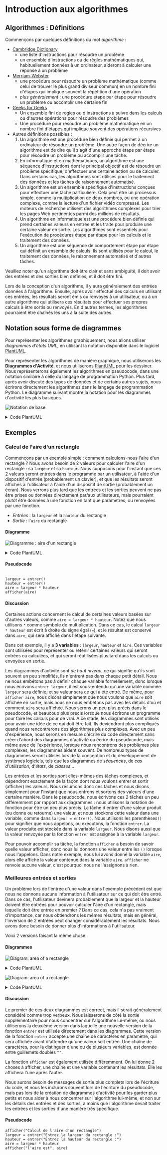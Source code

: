 # Introduction aux algorithmes

## Algorithmes : Définitions

Commençons par quelques définitions du mot *algorithme* :

- [Cambridge Dictionary](https://dictionary.cambridge.org/dictionary/english/algorithm)
    - une liste d'instructions pour résoudre un problème
    - un ensemble d'instructions ou de règles mathématiques qui, habituellement
      données à un ordinateur, aideront à calculer une réponse à un
      problème
- [Merriam-Webster](https://www.merriam-webster.com/dictionary/algorithm)
    - une procédure pour résoudre un problème mathématique (comme celui de
      trouver le plus grand diviseur commun) en un nombre fini d'étapes qui
      implique souvent la répétition d'une opération
    - *plus généralement* : une procédure étape par étape pour résoudre un
      problème ou accomplir une certaine fin
- [Geeks for Geeks](https://www.geeksforgeeks.org/introduction-to-algorithms/)
    - Un ensemble fini de règles ou d'instructions à suivre dans les calculs
      ou d'autres opérations pour résoudre des problèmes
    - Une procédure pour résoudre un problème mathématique en un nombre fini
      d'étapes qui implique souvent des opérations récursives
- Autres définitions possibles :
    1. Un algorithme est une procédure bien définie qui permet à un ordinateur
       de résoudre un problème. Une autre façon de décrire un algorithme est de
       dire qu'il s'agit d'une approche étape par étape pour résoudre un
       problème ou accomplir une tâche.
    2. En informatique et en mathématiques, un algorithme est une séquence
       d'instructions dont le principal objectif est de résoudre un problème
       spécifique, d'effectuer une certaine action ou de calculer. Dans certains
       cas, les algorithmes sont utilisés pour le traitement des données et les
       tâches de raisonnement automatisé.
    3. Un algorithme est un ensemble spécifique d'instructions conçues pour
       effectuer une tâche particulière. Cela peut être un processus simple,
       comme la multiplication de deux nombres, ou une opération complexe, comme
       la lecture d'un fichier vidéo compressé. Les moteurs de recherche
       utilisent des algorithmes complexes pour trier les pages Web pertinentes
       parmi des millions de résultats.
    4. Un algorithme en informatique est une procédure bien définie qui prend
       certaines valeurs en entrée et les traite pour produire une certaine
       valeur en sortie. Les algorithmes sont essentiels pour l'exécution de
       procédures étape par étape pour les calculs et le traitement des données.
    5. Un algorithme est une séquence de comportement étape par étape qui
       définit un ensemble de calculs. Ils sont utilisés pour le calcul, le
       traitement des données, le raisonnement automatisé et d'autres tâches.

Veuillez noter qu'un algorithme doit être clair et sans ambiguïté, il doit avoir
des entrées et des sorties bien définies, et il doit être fini.

Lors de la conception d'un algorithme, il y aura généralement des entrées
données à l'algorithme. Ensuite, après avoir effectué des calculs en utilisant
ces entrées, les résultats seront émis ou renvoyés à un utilisateur, ou à un
autre algorithme qui utilisera ces résultats pour effectuer ses propres calculs
à être sortis ou renvoyés. En d'autres termes, les algorithmes pourraient être
chaînés les uns à la suite des autres.

## Notation sous forme de diagrammes

Pour représenter les algorithmes graphiquement, nous allons utiliser *diagrammes
d'états UML*, en utilisant la notation disponible dans le
logiciel [PlantUML](https://plantuml.com/state-diagram).

Pour représenter les algorithmes de manière graphique, nous utiliserons les
**Diagrammes d'Activité**, et nous utiliserons
[PlantUML](https://plantuml.com/state-diagram)
pour les dessiner. Nous représenterons également les algorithmes en pseudocode,
dans une notation similaire à celle du langage de programmation Python. Plus
tard, après avoir discuté des types de données et de certains autres sujets,
nous écrirons directement les algorithmes dans le langage de programmation
Python. Le diagramme suivant montre la notation pour les diagrammes d'activité
les plus basiques.

![Notation de base](../images/notation_base.png)

<details>
<summary>Code PlantUML</summary>

```plantuml
@startuml
skinparam defaultFontSize 16
start
note right 
    noeud de départ
end note
:some action;
note right
   action simple : lire une valeur, faire un calcul, ...
end note
:some other action;
stop
note right
    noeud de fin
end note
@enduml
```

</details>

## Exemples

### Calcul de l'aire d'un rectangle

Commençons par un exemple simple : comment calculons-nous l'aire d'un
rectangle ? Nous avons besoin de 2 valeurs pour calculer l'aire d'un rectangle :
sa `largeur` et sa `hauteur`. Nous supposons pour l'instant que ces 2 valeurs
seront entrées dans le programme par un utilisateur, à l'aide d'un dispositif
d'entrée (probablement un clavier), et que les résultats seront affichés à
l'utilisateur à l'aide d'un dispositif de sortie (probablement un écran). Nous
verrons plus tard que les entrées et les sorties peuvent ne pas être prises ou
données directement par/aux utilisateurs, mais pourraient plutôt être données à
une fonction en tant que paramètres, ou renvoyées par une fonction.

- *Entrées* : la `largeur` et la `hauteur` du rectangle
- *Sortie* : l'`aire` du rectangle

#### Diagramme

![Diagramme : aire d'un rectangle](../images/aire_rectangle.png)

<details>
<summary>Code PlantUML</summary>

```plantuml
@startuml
skinparam defaultFontSize 16
start
:entrer largeur;
:entrer hauteur;
:aire = largeur * hauteur;
:afficher aire;
stop
@enduml
```

</details>

#### Pseudocode

```pseudocode

largeur = entrer()
hauteur = entrer()
aire = largeur * hauteur
afficher(aire)
```

#### Discussion

Certaines actions concernent le calcul de certaines valeurs basées sur d'autres
valeurs, comme `aire = largeur * hauteur`. Notez que nous utilisons `*` comme
symbole de multiplication. Dans ce cas, le calcul `largeur * hauteur` est écrit
à droite du signe égal (`=`), et le résultat est conservé dans `aire`, qui sera
affiché dans l'étape suivante.

Dans cet exemple, il y a **3 variables** : `largeur`, `hauteur` et `aire`. Ces
variables sont utilisées pour représenter ou retenir certaines valeurs qui
seront entrées ou calculées, et qui seront réutilisées plus tard dans les
calculs ou envoyées en sortie.

Les diagrammes d'activité sont *de haut niveau*, ce qui signifie qu'ils sont
souvent un peu simplifiés, ils n'entrent pas dans chaque petit détail. Nous ne
nous embêtons pas à définir chaque variable formellement, donc lorsque nous
écrivons `entrer largeur`, il est sous-entendu qu'une variable nommée `largeur`
sera définie, et sa valeur sera ce qui a été entré. De même,
pour `afficher aire`,
nous disons simplement que nous voulons que `aire` soit affichée en sortie,
mais nous ne
nous embêtons pas avec les détails d'où et comment `aire` sera affichée. Nous
serons un peu plus précis dans le pseudocode, et beaucoup plus précis lorsque
nous écrirons un programme pour faire les calculs pour de vrai. À ce stade, les
diagrammes sont utilisés pour avoir une idée de ce qui doit être fait. Ils
deviendront plus compliqués quand nous rencontrerons des algorithmes plus
complexes. Avec un peu d'expérience, nous serons en mesure d'écrire du code
directement sans créer d'abord des diagrammes d'activité ou écrire du
pseudocode, mais même avec de l'expérience, lorsque nous rencontrons des
problèmes plus complexes, les diagrammes aident souvent. De nombreux types de
diagrammes seront utilisés lors de la conception et du développement de systèmes
logiciels, tels que les diagrammes de *séquences*, de *cas d'utilisation*,
d'*états*, de *classes*...

Les entrées et les sorties sont elles-mêmes des tâches complexes, et dépendront
exactement de la façon dont nous voulons entrer et sortir (afficher) les
valeurs.
Nous
résumons donc ces tâches et nous disons simplement pour l'instant que nous
entrons et sortons des valeurs d'une certaine manière. Dans le pseudocode, nous
écrivons ces 2 tâches un peu différemment par rapport aux diagrammes : nous
utilisons la notation de fonction pour être un peu plus précis. La tâche
d'entrer d'une valeur produit (ou donne ou retourne) une valeur, et nous
stockons cette valeur dans une variable, comme dans `largeur = entrer()`. Nous
utilisons les parenthèses`()` pour signifier que nous appelons, ou exécutons, la
fonction `entrer`. La valeur produite est stockée dans la
variable `largeur`. Nous disons aussi que la valeur renvoyée par la
fonction `entrer` est assignée à la variable `largeur`.

Pour pouvoir accomplir sa tâche, la fonction `afficher` a besoin de savoir
quelle
valeur afficher, donc nous lui donnons une valeur entre les `()` lorsque nous
l'appelons. Dans notre exemple, nous lui avons donné la variable `aire`, alors
elle affiche la valeur contenue dans la variable `aire`. `afficher` ne renvoie
aucune valeur, c'est pourquoi nous ne l'assignons à rien.

### Meilleures entrées et sorties

Un problème lors de l'entrée d'une valeur dans l'exemple précédent est que nous
ne donnons aucune information à l'utilisateur sur ce qui doit être entré. Dans
ce cas, l'utilisateur devinera probablement que la largeur et la hauteur doivent
être entrées pour pouvoir calculer l'aire d'un rectangle, mais laquelle doit
être entrée en premier ? Dans ce cas, cela n'a pas vraiment d'importance, car
nous obtiendrons les mêmes résultats, mais en général, l'inversion de 2 entrées
peut changer considérablement les résultats. Nous avons donc besoin de donner
plus d'informations à l'utilisateur.

Voici 2 versions faisant la même chose.

#### Diagrammes

![Diagram: area of a rectangle](../images/aire_rectangle2.png)

<details>
<summary>Code PlantUML</summary>

```plantuml
@startuml
skinparam defaultFontSize 16
start
:afficher "Calcul de l'aire d'un rectangle";
:afficher "Entrez la largeur du rectangle :";
:entrer largeur;
:afficher "Entrez la hauteur du rectangle :";
:entrer hauteur;
:aire = largeur * hauteur;
:afficher "l'aire est";
:afficher aire;
stop
@enduml
```

</details>

![Diagram: area of a rectangle](../images/aire_rectangle3.png)

<details>
<summary>Code PlantUML</summary>

```plantuml
@startuml
skinparam defaultFontSize 16
start
:afficher("Calcul de l'aire d'un rectangle");
:largeur = entrer("Entrez la largeur du rectangle :");
:hauteur = entrer("Entrez la hauteur du rectangle :");
:aire = largeur * hauteur;
:afficher("l'aire est", aire);
stop
@enduml
```

</details>

#### Discussion

Le premier de ces deux diagrammes est correct, mais il serait généralement
considéré comme trop verbeux. Nous laisserons de côté la sortie supplémentaire
pour nous concentrer sur l'algorithme lui-même, ou nous utiliserons la deuxième
version dans laquelle une nouvelle version de la fonction `entrer` est utilisée
directement dans les diagrammes. Cette version de la fonction `entrer` accepte
une chaîne de caractères en paramètre, qui sera affichée avant d'attendre qu'une
valeur soit entrée. Une chaîne de caractères, pour la distinguer d'une ou de
plusieurs variables, est donnée entre guillemets doubles `""`.

La fonction `afficher` est également utilisée différemment. On lui donne 2 choses
à afficher, une chaîne et une variable contenant les résultats. Elle les
affichera l'une après l'autre.

Nous aurons besoin de messages de sortie plus complets lors de l'écriture du
code, et nous les inclurons souvent lors de l'écriture du pseudocode, mais pas
lors de la création de diagrammes d'activité pour les garder plus petits et nous
aider à nous concentrer sur l'algorithme lui-même, et non sur les détails des
entrées et des sorties, à moins que l'algorithme devait traiter les entrées et
les sorties d'une manière très spécifique.

#### Pseudocode

```pseudocode
afficher("Calcul de l'aire d'un rectangle")
largeur = entrer("Entrez la largeur du rectangle :")
hauteur = entrer("Entrez la hauteur du rectangle :")
aire = largeur * hauteur
afficher("l'aire est", aire)
```
